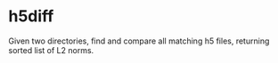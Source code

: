 h5diff
======

Given two directories, find and compare all matching h5 files, returning sorted list of L2 norms.
